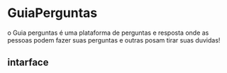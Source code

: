 # GuiaPerguntas
o Guia perguntas é uma plataforma de perguntas e resposta onde as pessoas podem fazer suas perguntas e outras posam tirar suas duvidas!

## intarface

